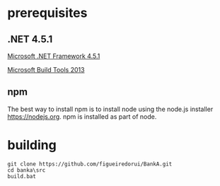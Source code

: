 

# prerequisites


## .NET 4.5.1

[Microsoft .NET Framework 4.5.1](https://download.microsoft.com/download/1/6/7/167F0D79-9317-48AE-AEDB-17120579F8E2/NDP451-KB2858728-x86-x64-AllOS-ENU.exe)

[Microsoft Build Tools 2013](https://download.microsoft.com/download/9/B/B/9BB1309E-1A8F-4A47-A6C5-ECF76672A3B3/BuildTools_Full.exe)

## npm

The best way to install npm is to install node using the node.js installer https://nodejs.org. npm is installed as part of node.


# building

```
git clone https://github.com/figueiredorui/BankA.git
cd banka\src
build.bat
```
